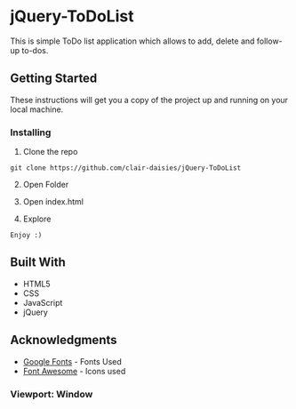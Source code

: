 # jQuery-ToDoList

This is simple ToDo list application which allows to add, delete and follow-up to-dos.

## Getting Started

These instructions will get you a copy of the project up and running on your local machine.

### Installing

1. Clone the repo

```
git clone https://github.com/clair-daisies/jQuery-ToDoList
```

2. Open  Folder

3. Open index.html

4. Explore

```
Enjoy :)
```

## Built With

* HTML5
* CSS
* JavaScript
* jQuery


## Acknowledgments

* [Google Fonts](https://https://fonts.google.com/) - Fonts Used
* [Font Awesome](https://fontawesome.com/) - Icons used


### Viewport: Window
